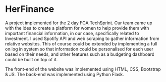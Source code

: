 # HerFinance

A project implemented for the 2 day FCA TechSprint. Our team came up with the idea to create a platform for women to help provide them with important financial information, in our case, specifically related to Investment. I used Spotify API and web scraping to gather information from relative websites. This of course could be extended by implementing a full on log in system so that information could be personalised for each user based on their needs, and other features such as a budgeting dashboard could be built on top of it. 

The front-end of the website was implemented using HTML, CSS, Bootstrap & JS.
The back-end was implemented using Python Flask. 
